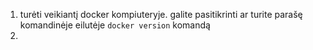 1. turėti veikiantį docker kompiuteryje. galite pasitikrinti ar turite parašę komandinėje eilutėje `docker version` komandą
2. 